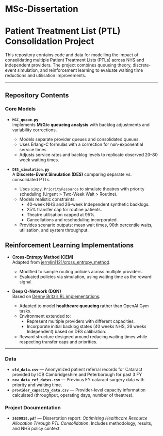 # MSc-Dissertation


# Patient Treatment List (PTL) Consolidation Project

This repository contains code and data for modelling the impact of consolidating multiple Patient Treatment Lists (PTLs) across NHS and independent providers. The project combines queueing theory, discrete-event simulation, and reinforcement learning to evaluate waiting time reductions and utilisation improvements.

---

## Repository Contents

### Core Models
- **`MGC_queue.py`**  
  Implements **M/G/c queueing analysis** with backlog adjustments and variability corrections.  
  - Models separate provider queues and consolidated queues.  
  - Uses Erlang-C formulas with a correction for non-exponential service times.  
  - Adjusts service rates and backlog levels to replicate observed 20–80 week waiting times.

- **`DES_simulation.py`**  
  A **Discrete-Event Simulation (DES)** comparing separate vs. consolidated PTLs.  
  - Uses `simpy.PriorityResource` to simulate theatres with priority scheduling (Urgent > Two-Week Wait > Routine).  
  - Models realistic constraints:  
    - 40-week NHS and 26-week Independent synthetic backlogs.  
    - 25% transfer cap for routine patients.  
    - Theatre utilisation capped at 95%.  
    - Cancellations and rescheduling incorporated.  
  - Provides scenario outputs: mean wait times, 90th percentile waits, utilisation, and system throughput.

## Reinforcement Learning Implementations

- **Cross-Entropy Method (CEM)**  
  Adapted from [jerrylin1121/cross_entropy_method](https://github.com/jerrylin1121/cross_entropy_method).  
  - Modified to sample routing policies across multiple providers.  
  - Evaluated policies via simulation, using waiting time as the reward signal.

- **Deep Q-Network (DQN)**  
  Based on [Denny Britz’s RL implementations](https://github.com/dennybritz/reinforcement-learning).  
  - Adapted to model **healthcare queueing** rather than OpenAI Gym tasks.  
  - Environment extended to:  
    - Represent multiple providers with different capacities.  
    - Incorporate initial backlog states (40 weeks NHS, 26 weeks Independent) based on DES calibration.  
  - Reward structure designed around reducing waiting times while respecting transfer caps and priorities.

---

### Data
- **`old_data.csv`** — Anonymized  patient referral records for Cataract provided by ICB Cambridgeshire and Peterborough for past 3 FY
- **`new_data_ref_dates.csv`** — Previous FY cataract surgery data with priority and waiting time.
- **`provider_capacity_data.csv`** — Provider-level capacity information calculated (throughput, operating days, number of theatres).  

### Project Documentation
- **`2630818.pdf`** — Dissertation report: *Optimising Healthcare Resource Allocation Through PTL Consolidation*. Includes methodology, results, and NHS policy context.

